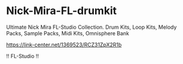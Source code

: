 # Nick-Mira-FL-drumkit

Ultimate Nick Mira FL-Studio Collection.
Drum Kits, Loop Kits, Melody Packs, Sample Packs, Midi Kits, Omnisphere Bank


https://link-center.net/1369523/RCZ31ZpX2R1b


!! FL-Studio !!
